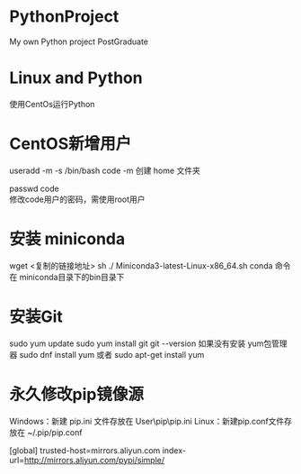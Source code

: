 # PythonProject
My own Python project PostGraduate

# Linux and Python
使用CentOs运行Python

# CentOS新增用户
useradd -m -s /bin/bash code 
 -m 创建 home 文件夹

passwd code  
 修改code用户的密码，需使用root用户

# 安装 miniconda 
wget <复制的链接地址>
sh ./ Miniconda3-latest-Linux-x86_64.sh
conda 命令在 miniconda目录下的bin目录下

# 安装Git
sudo yum update
sudo yum install git
git --version
如果没有安装 yum包管理器
sudo dnf install yum 或者 sudo apt-get install yum


# 永久修改pip镜像源
Windows：新建 pip.ini 文件存放在 User\pip\pip.ini
Linux：新建pip.conf文件存放在 ~/.pip/pip.conf

[global]
trusted-host=mirrors.aliyun.com
index-url=http://mirrors.aliyun.com/pypi/simple/


